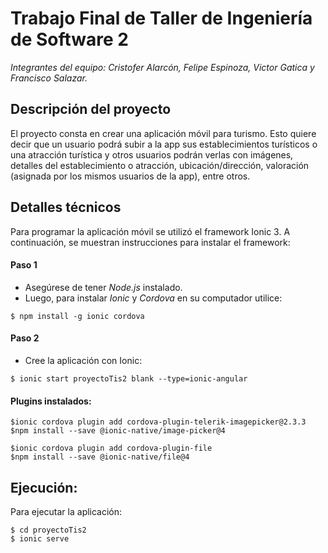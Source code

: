 # Trabajo Final de Taller de Ingeniería de Software 2
*Integrantes del equipo: Cristofer Alarcón, Felipe Espinoza, Victor Gatica y Francisco Salazar.*

## Descripción del proyecto
El proyecto consta en crear una aplicación móvil para turismo. Esto quiere decir que un usuario podrá subir a la app sus establecimientos turísticos o una atracción turística y otros usuarios podrán verlas con imágenes, detalles del establecimiento o atracción, ubicación/dirección, valoración (asignada por los mismos usuarios de la app), entre otros.

## Detalles técnicos
Para programar la aplicación móvil se utilizó el framework Ionic 3. A continuación, se muestran instrucciones para instalar el framework:

#### Paso 1
- Asegúrese de tener *Node.js* instalado. 
- Luego, para instalar *Ionic* y *Cordova* en su computador utilice:

``` 
$ npm install -g ionic cordova
```

#### Paso 2
- Cree la aplicación con Ionic:
```
$ ionic start proyectoTis2 blank --type=ionic-angular
```

#### Plugins instalados:
```
$ionic cordova plugin add cordova-plugin-telerik-imagepicker@2.3.3
$npm install --save @ionic-native/image-picker@4
```
```
$ionic cordova plugin add cordova-plugin-file   
$npm install --save @ionic-native/file@4   
```

## Ejecución:
Para ejecutar la aplicación:

```
$ cd proyectoTis2
$ ionic serve
```